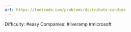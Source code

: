 ```yaml
---
url: https://leetcode.com/problems/distribute-candies
---
```


Difficulty: #easy
Companies: #liveramp #microsoft
